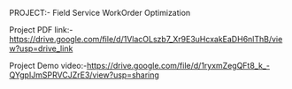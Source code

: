 PROJECT:- Field Service WorkOrder Optimization

Project PDF link:-https://drive.google.com/file/d/1VlacOLszb7_Xr9E3uHcxakEaDH6nlThB/view?usp=drive_link

Project Demo video:-https://drive.google.com/file/d/1ryxmZegQFt8_k_-QYgpIJmSPRVCJZrE3/view?usp=sharing
